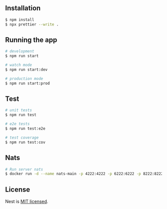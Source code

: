 ## Installation

```bash
$ npm install
$ npx prettier --write .
```

## Running the app

```bash
# development
$ npm run start

# watch mode
$ npm run start:dev

# production mode
$ npm run start:prod
```

## Test

```bash
# unit tests
$ npm run test

# e2e tests
$ npm run test:e2e

# test coverage
$ npm run test:cov
```

## Nats

```bash
# Run server nats
$ docker run -d --name nats-main -p 4222:4222 -p 6222:6222 -p 8222:8222 nats
```

## License

Nest is [MIT licensed](LICENSE).
